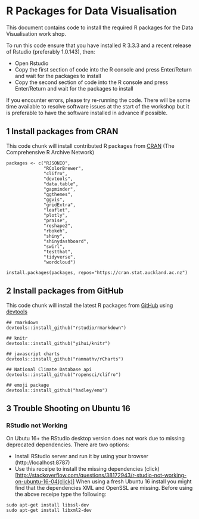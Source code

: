 # R Packages for Data Visualisation

This document contains code to install the required R packages for the Data Visualisation work shop.

To run this code ensure that you have installed R 3.3.3 and a recent release of Rstudio (preferably 1.0.143), then:

* Open Rstudio
* Copy the first section of code into the R console and press Enter/Return and wait for the packages to install
* Copy the second section of code into the R console and press Enter/Return and wait for the packages to install

If you encounter errors, please try re-running the code.
There will be some time available to resolve software issues at the start of the workshop but it is preferable to have the software installed in advance if possible.

## 1 Install packages from CRAN

This code chunk will install contributed R packages from [CRAN](https://cran.r-project.org/) (The Comprehensive R Archive Network)

```
packages <- c("RJSONIO",
              "RColorBrewer",
              "clifro",
              "devtools",
              "data.table",
              "gapminder",
              "ggthemes",
              "ggvis",
              "gridExtra",
              "leaflet",
              "plotly",
              "praise",
              "reshape2",
              "rbokeh",
              "shiny",
              "shinydashboard",
              "swirl",
              "testthat",
              "tidyverse",
              "wordcloud")

install.packages(packages, repos="https://cran.stat.auckland.ac.nz")
```

## 2 Install packages from GitHub

This code chunk will install the latest R packages from [GitHub](https://github.com/) using [devtools](https://github.com/hadley/devtools)

```
## rmarkdown
devtools::install_github("rstudio/rmarkdown")

## knitr
devtools::install_github("yihui/knitr")

## javascript charts
devtools::install_github("ramnathv/rCharts")

## National Climate Database api
devtools::install_github("ropensci/clifro")

## emoji package
devtools::install_github("hadley/emo")
```

## 3 Trouble Shooting on Ubuntu 16

### RStudio not Working

On Ubutu 16+ the RStudio desktop version does not work due to missing deprecated dependencies. There are two options:

- Install RStudio server and run it by using your browser (http://localhost:8787)
- Use this receipe to install the missing dependencies (click)[http://stackoverflow.com/questions/38172943/r-studio-not-working-on-ubuntu-16-04(click)]
When using a fresh Ubuntu 16 install you might find that the dependencies XML and OpenSSL are missing. Before using the above receipe type the following:

```
sudo apt-get install libssl-dev
sudo apt-get install libxml2-dev
```
